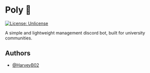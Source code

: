 
# Poly 🔖
[![License: Unlicense](https://img.shields.io/badge/license-Unlicense-blue.svg)](http://unlicense.org/)

A simple and lightweight management discord bot, built for university communities.


## Authors

- [@HarveyB02](https://www.github.com/HarveyB02)

